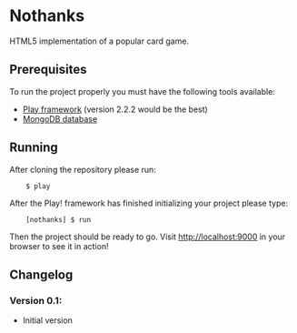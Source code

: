 # Nothanks

HTML5 implementation of a popular card game.

## Prerequisites

To run the project properly you must have the following tools available:

* [Play framework](http://www.playframework.com/) (version 2.2.2 would be the best)
* [MongoDB database](https://www.mongodb.org/)

## Running

After cloning the repository please run:

```
	$ play
```

After the Play! framework has finished initializing your project please type:

```
	[nothanks] $ run
```

Then the project should be ready to go. Visit [http://localhost:9000](http://localhost:9000) in your browser to see it in action!

## Changelog

### Version 0.1:
* Initial version